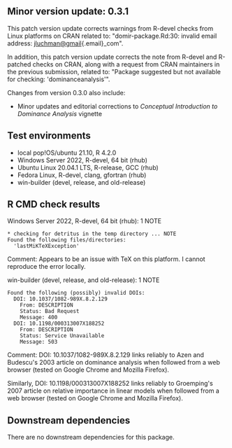 ## Minor version update: 0.3.1

This patch version update corrects warnings from R-devel checks from Linux platforms on CRAN related to: "domir-package.Rd:30: invalid email address: [jluchman\@gmail](mailto:jluchman@gmail){.email}\_com".

In addition, this patch version update corrects the note from R-devel and R-patched checks on CRAN, along with a request from CRAN maintainers in the previous submission, related to: "Package suggested but not available for checking: 'dominanceanalysis'".

Changes from version 0.3.0 also include:

-   Minor updates and editorial corrections to *Conceptual Introduction to Dominance Analysis* vignette

## Test environments

-   local pop!OS/ubuntu 21.10, R 4.2.0
-   Windows Server 2022, R-devel, 64 bit (rhub)
-   Ubuntu Linux 20.04.1 LTS, R-release, GCC (rhub)
-   Fedora Linux, R-devel, clang, gfortran (rhub)
-   win-builder (devel, release, and old-release)

## R CMD check results

Windows Server 2022, R-devel, 64 bit (rhub): 1 NOTE

    * checking for detritus in the temp directory ... NOTE
    Found the following files/directories:
      'lastMiKTeXException'

Comment: Appears to be an issue with TeX on this platform. I cannot reproduce the error locally.

win-builder (devel, release, and old-release): 1 NOTE

    Found the following (possibly) invalid DOIs:
      DOI: 10.1037/1082-989X.8.2.129
        From: DESCRIPTION
        Status: Bad Request
        Message: 400
      DOI: 10.1198/000313007X188252
        From: DESCRIPTION
        Status: Service Unavailable
        Message: 503

Comment: DOI: 10.1037/1082-989X.8.2.129 links reliably to Azen and Budescu's 2003 article on dominance analysis when followed from a web browser (tested on Google Chrome and Mozilla Firefox).

Similarly, DOI: 10.1198/000313007X188252 links reliably to Groemping's 2007 article on relative importance in linear models when followed from a web browser (tested on Google Chrome and Mozilla Firefox).

## Downstream dependencies

There are no downstream dependencies for this package.
